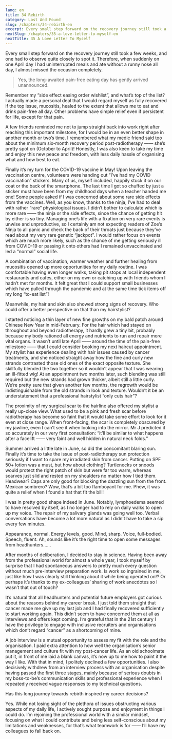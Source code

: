 ```yaml
---
lang: en
title: 34 Rebirth
category: Lost And Found
slug: /chapters/34-rebirth-en
excerpt: Every small step forward on the recovery journey still took a few weeks, and one had to observe quite closely to spot it.
nextSlug: /chapters/35-a-love-letter-to-myself-en
nextTitle: 35 A Love Letter To Myself
---
```


Every small step forward on the recovery journey still took a few weeks, and one had to observe quite closely to spot it. Therefore, when suddenly on one April day I had uninterrupted meals and ate without a runny nose all day, I almost missed the occasion completely.
 
>Yes, the long-awaited pain-free eating day has gently arrived unannounced.

Remember my “side effect easing order wishlist”, and what’s top of the list? I actually made a personal deal that I would regard myself as fully recovered if the top issue, mucositis, healed to the extent that allows me to eat and drink pain-free all day. Other problems have simple relief even if persistent for life, except for that pain.
 
A few friends reminded me not to jump straight back into work right after reaching this important milestone, for I would be in an even better shape in another month or two’s time. I remembered what my medic friend said too about the minimum six-month recovery period post-radiotherapy —— she’s pretty spot on (October to April)! Honestly, I was also keen to take my time and enjoy this new peace and freedom, with less daily hassle of organising what and how best to eat. 
 
Finally it’s my turn for the COVID-19 vaccine in May! Upon leaving the vaccination centre, volunteers were handing out “I’ve had my COVID vaccination” stickers. Many of us, myself included, happily stuck it on our coat or the back of the smartphone. The last time I got so chuffed by just a sticker must have been from my childhood days when a teacher handed me one! Some people asked if I was concerned about some rare side effects from the vaccines. Well, as you know, thanks to the ninja, I’ve had to deal with rather “rare” physiological issues. I didn’t bother to calculate which is more rare —— the ninja or the side effects, since the chance of getting hit by either is so tiny. Managing one’s life with a fixation on very rare events is unwise and unproductive, so I certainly am not expecting readers of Zoe’s Ninja to all panic and check the back of their throats just because they’ve read about my very rare genetic “jackpot”. I would rather focus on events which are much more likely, such as the chance of me getting seriously ill from COVID-19 or passing it onto others had I remained unvaccinated and led a “normal” social life.
 
A combination of vaccination, warmer weather and further healing from mucositis opened up more opportunities for my daily routine. I was comfortable having even longer walks, taking pit stops at local independent restaurants and cafes, either on my own or catching up with friends whom I hadn’t met for months. It felt great that I could support small businesses which have pulled through the pandemic and at the same time tick items off my long “to-eat list”!
 
Meanwhile, my hair and skin also showed strong signs of recovery. Who could offer a better perspective on that than my hairstylist?
 
I started noticing a thin layer of new fine growths on my bald patch around Chinese New Year in mid-February. For the hair which had stayed on throughout and beyond radiotherapy, it hardly grew a tiny bit, probably because my body rationed all energy and nutrients to run and repair more vital organs. It wasn’t until late April —— around the time of the pain-free milestone —— that I could consider booking my next haircut appointment. My stylist has experience dealing with hair issues caused by cancer treatments, and she noticed straight away how the fine and curly new strands contrasted those old ones of the exact opposite texture. She skillfully blended the two together so it wouldn’t appear that I was wearing an ill-fitted wig! At an appointment two months later, such blending was still required but the new strands had grown thicker, albeit still a little curly. We’re pretty sure that given another few months, the regrowth would be indistinguishable from the old strands in look and texture. Wouldn’t it be an understatement that a professional hairstylist “only cuts hair”?
 
The proximity of my surgical scar to the hairline also offered my stylist a really up-close view. What used to be a pink and fresh scar before radiotherapy has become so faint that it would take some effort to look for it even at close range. When front-facing, the scar is completely obscured by my jawline, even I can’t see it when looking into the mirror. Mr J predicted it so accurately in our very first consultation: “it’ll be similar to what happens after a facelift —— very faint and well hidden in natural neck folds.”
 
Summer arrived a little late in June, so did the concomitant blaring sun. Finally it’s time to take the issue of post-radiotherapy sun protection seriously if I want to spare my irradiated skin from cancer. Putting on SPF 50+ lotion was a must, but how about clothing? Turtlenecks or snoods would protect the right patch of skin but were far too warm, whereas scarves just slid and rested on my shoulders no matter how I tied them. Headwear? Caps are only good for blocking the dazzling sun from the front. Mexican sombrero? Wow, that’s a bit too flamboyant for me. Phew, it was quite a relief when I found a hat that fit the bill!
 
I was in pretty good shape indeed in June. Notably, lymphoedema seemed to have resolved by itself, as I no longer had to rely on daily walks to open up my voice. The repair of my salivary glands was going well too. Verbal conversations have become a lot more natural as I didn’t have to take a sip every few minutes.
 
Appearance, normal. Energy levels, good. Mind, sharp. Voice, full-bodied. Speech, fluent. Ah, sounds like it’s the right time to open some messages from headhunters......
 
After months of deliberation, I decided to stay in science. Having been away from the professional world for almost a whole year, I took myself by surprise that I had spontaneous answers to pretty much every question without much pre-interview preparation work. Is work so ingrained in me, just like how I was clearly still thinking about it while being operated on!? Or perhaps it’s thanks to my ex-colleagues’ sharing of work anecdotes so I wasn’t that out of touch?
 
It’s natural that all headhunters and potential future employers got curious about the reasons behind my career break. I just told them straight that cancer made me give up my last job and I had finally recovered sufficiently to start working again. This didn’t seem to have concerned them at all as interviews and offers kept coming. I’m grateful that in the 21st century I have the privilege to engage with inclusive recruiters and organisations which don’t regard “cancer” as a shortcoming of mine.
 
A job interview is a mutual opportunity to assess my fit with the role and the organisation. I paid extra attention to how well the organisation’s senior management and culture fit with my post-cancer life. As an old schoolmate put it, in front of me laid a blank canvas, it’s now up to me how to paint it the way I like. With that in mind, I politely declined a few opportunities. I also decisively withdrew from an interview process with an organisation despite having passed the first three stages, mainly because of serious doubts in my boss-to-be’s communication skills and professional experience when I repeatedly received vague responses to my technical questions.
 
Has this long journey towards rebirth inspired my career decisions?

Yes. While not losing sight of the plethora of issues obstructing various aspects of my daily life, I actively sought purpose and enjoyment in things I could do. I’m rejoining the professional world with a similar mindset, focusing on what I could contribute and being less self-conscious about my limitations and weaknesses, for that’s what teamwork is for —— I’ll have my colleagues to fall back on.